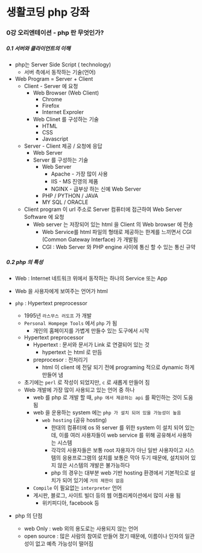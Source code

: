 # 생활코딩 php 강좌

### 0강 오리엔테이션 - php 란 무엇인가?

##### 0.1 서버와 클라이언트의 이해

* php는 Server Side Script ( technology)
  * 서버 측에서 동작하는 기술(언어)
* Web Program = Server + Client
  * Client - Server 에 요청
    * Web Browser (Web Client)
      * Chrome
      * Firefox
      * Internet Exproler
    * Web Clinet 를 구성하는 기술
      * HTML
      * CSS
      * Javascript
  * Server - Client 제공 / 요청에 응답
    * Web Server
    * Server 를 구성하는 기술
      * Web Server
        * Apache - 가장 많이 사용
        * IIS - MS 진영의 제품
        * NGINX - 급부상 하는 신예 Web Server 
      * PHP / PYTHON / JAVA
      * MY SQL / ORACLE
  * Client program 이 url 주소로 Server 컴퓨터에 접근하여 Web Server Software 에 요청
    * Web server 는 저장되어 있는 html 을 Client 의 Web browser 에 전송
      * Web Service를 html 파일의 형태로 제공하는 한계를 느끼면서 CGI (Common Gateway Interface) 가 개발됨
      * CGI : Web Server 와 PHP engine 사이에 통신 할 수 있는 통신 규약



##### 0.2 php 의 특성

* Web : Internet 네트워크 위에서 동작하는 하나의 Service 또는 App
* Web 을 사용자에게 보여주는 언어가 html



* `php` :  Hypertext preprocessor
  * 1995년 `라스무스 러도프` 가 개발
  * `Personal Hompege Tools` 에서 `php` 가 됨
    *  개인의 홈페이지를 가볍게 만들수 있는 도구에서 시작
  * Hypertext preprocessor
    * Hypertext : 문서와 문서가 Link 로 연결되어 있는 것
      * hypertext 는 html 로 만듬
    * preprocesor : 전처리기
      * html 이 client 에  전달 되기 전에 programing 적으로 dynamic 하게 만들어 냄
  * 초기에는 `perl` 로 작성이 되었지만, `c` 로 새롭게 만들어 짐
  * Web 개발에 가장 많이 사용되고 있는 언어 중 하나
    * web 를 php 로 개발 할 때, `php 에서 제공하는 api` 를 확인하는 것이 도움됨
    * web 을 운용하는 system 에는 `php 가 설치 되어 있을 가능성이 높음`
      * `web hosting` (공유 hosting)
        * 한대의 컴퓨터에 os 와 server 를 위한 system 이 설치 되어 있는데, 이를 여러 사용자들이 web service 를 위해 공유해서 사용하는 시스템
        * 각각의 사용자들은 보통 root 자용자가 아닌 일반 사용자이고 시스템의 응용프로그램의 설치를 보통은 막아 두기 때문에, 설치되어 있지 않은 시스템의 개발은 불가능하다
        * php 의 경우는 대부분 web 기반 hosting 환경에서 기본적으로 설치가 되어 있기에 `거의 제한이 없음`
    * `Compile` 이 필요없는 `interpreter` 언어
    * 게시판, 블로그, 사이트 빌더 등의 웹 어플리케이션에서 많이 사용 됨
      * 위키피디아, facebook 등

* php 의 단점
  * web Only : web 외의 용도로는 사용되지 않는 언어
  * open source : 많은 사람의 참여로 만들어 졌기 때문에, 이름이나 인자의 일관성이 없고 예측 가능성이 떨어짐